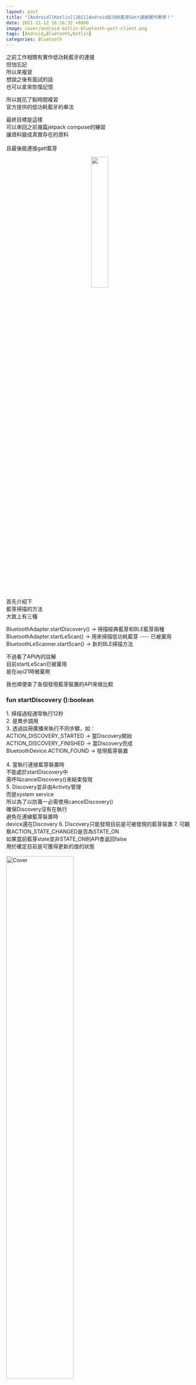 ```yaml
---
layout: post
title: "[Android][Kotlin][2021]Android低功耗藍芽Gatt連線實作教學！"
date: 2021-11-12 16:16:32 +0800
image: cover/android-kotlin-bluetooth-gatt-client.png
tags: [Android,Bluetooth,Kotlin]
categories: Bluetooth
---
```


之前工作相關有實作低功耗藍牙的連接<br>
但怕忘記<br>
所以來複習<br>
想說之後有面試的話<br>
也可以拿來恢復記憶<br>

所以就花了點時間複習<br>
官方提供的低功耗藍牙的串法<br>

最終目標是這樣<br>
可以串回之前幾篇jetpack compose的練習<br>
讓資料變成真實存在的資料<br><br>
且最後能連接gatt藍芽<br>

<div align="center">
  <img src="/mov/jetpack/ea_ble_discovery.gif" width="30%"/>
</div>


首先介紹下<br>
藍芽掃描的方法<br>
大致上有三種<br>

BluetoothAdapter.startDiscovery() -> 掃描經典藍芽和BLE藍芽兩種<br>
BluetoothAdapter.startLeScan() -> 用來掃描低功耗藍芽 ---- 已被棄用 <br>
BluetoothLeScanner.startScan() -> 新的BLE掃描方法<br>

不過看了API內的註解<br>
目前startLeScan已被棄用<br>
是在api21時被棄用<br>


我也順便查了各個發現藍芽裝置的API來做比較<br>
 <h3> fun startDiscovery ():boolean</h3>
  1.  掃描過程通常執行12秒<br>
  2.  是異步調用<br>
  3.  透過註冊廣播來執行不同步驟，如：<br>
      ACTION_DISCOVERY_STARTED -> 當Discovery開始 <br>
      ACTION_DISCOVERY_FINISHED  -> 當Discovery完成<br>
      BluetoothDevice.ACTION_FOUND -> 發現藍芽裝置<br><br>
  4.  當執行連接藍芽裝置時<br>
      不能處於startDiscovery中<br>
      需呼叫cancelDiscovery()來結束發現<br>
  5.  Discovery並非由Activity管理<br>
      而是system service<br>
      所以為了以防萬一必需使用cancelDiscovery()<br>
      確保Discovery沒有在執行<br>
      避免在連線藍芽裝置時<br>
      device還在Discovery
  6.  Discovery只能發現目前是可被發現的藍芽裝置
  7.  可觀察ACTION_STATE_CHANGED是否為STATE_ON<br>
      如果當前藍芽state並非STATE_ON則API會返回false<br>
      用於確定目前是可獲得更新的值的狀態<br><br>
      <img src="/images/bluetooth/android_state.png" alt="Cover" width="60%" ><br><br>

  8.  如果使用的目標版本小於等於Build.VERSION_CODES#R<br>
      則需要向使用者要求Manifest.permission#BLUETOOTH_ADMIN權限 <br><br>
      <img src="/images/bluetooth/android_R.png" alt="Cover" width="60%" >
  9.  如果使用的目標版本大於等於Build.VERSION_CODES#S<br>
      則需要向使用者要求Manifest.permission#BLUETOOTH_SCAN權限 <br><br>
      <img src="/images/bluetooth/android_S.png" alt="Cover" width="60%" >
      <br><br>
  10. 除此之外<br>
      你可以要求Manifest.permission#ACCESS_FINE_LOCATION權限<br>
      來增加可交互的藍芽裝置種類<br>
      當然你也可以在<uses-permission>新增usesPermissionFlags="neverForLocation" tag<br>
      來避免要求位置權限<br>
      但同時可以搜尋到的裝置種類會有所限制<br><br>

 <h3> fun startScan ( callback:ScanCallback )</h3>

 1.  開始 Bluetooth LE 掃描，掃描結果會透過callback返回
 2.  因為這個沒有帶filters，所以省電的預設當螢幕關閉會stopScan，重新開啟後會resume
 3.  如果使用的目標版本大於等於Build.VERSION_CODES#Q ，則需要向使用者要求Manifest.permission#ACCESS_FINE_LOCATION權限 <br><br>
 4.  如果使用的目標版本小於等於Build.VERSION_CODES#R ，則需要向使用者要求Manifest.permission#BLUETOOTH_ADMIN權限 <br><br>
 <img src="/images/bluetooth/android_R.png" alt="Cover" width="60%" >
 5.  如果使用的目標版本大於等於Build.VERSION_CODES#S ，則需要向使用者要求Manifest.permission#BLUETOOTH_SCAN權限 <br><br>
 <img src="/images/bluetooth/android_S.png" alt="Cover" width="60%" >
 <br><br>
 6. 除此之外 你可以要求Manifest.permission#ACCESS_FINE_LOCATION權限，來增加可交互的藍芽裝置種類，
 當然你也可以在<uses-permission>新增usesPermissionFlags="neverForLocation" tag，來避免要求位置權限
，但同時可以搜尋到的裝置種類會有所限制<br>


```
沒錯他的第4~6項與上方startDiscovery一樣
```

### fun startScan ( filters:List<ScanFilter> , settings:ScanSettings , callback:ScanCallback)

<br>

 1.  特性包含上方startScan ( callback:ScanCallback ) 的 六條<br>
 2.  透過ScanFilter 去篩選掃描的結果，主要支援下面幾項，<a href = "https://developer.android.com/reference/android/bluetooth/le/ScanFilter">可參考</a>：<br>

 <img src="/images/bluetooth/android_filter.png" alt="Cover" width="80%" >
<br><br>

 3.  也透過ScanSettings去設定要針對返回的callback去做怎樣處理，如：返回每個過濾成功的資料、只返回第一個過濾成功的資料...等等，<a href = "https://developer.android.com/reference/android/bluetooth/le/ScanSettings#summary">可參考</a>


<h2> 實際開發：如何進行藍芽掃描</h2>

在manifest中加入上述所需權限<br>
<script src="https://gist.github.com/KuanChunChen/fc855c0ab9c4667df49b253595744d08.js"></script><br>
<br>

在code要求權限，這邊是我寫的一個extension，大家可以依照自己習慣去要求權限<br>
```kotlin
  requestMultiplePermissions(Manifest.permission.ACCESS_FINE_LOCATION,...
```


取得BluetoothAdapter實例<br>
```kotlin
private val bluetoothAdapter: BluetoothAdapter? = BluetoothAdapter.getDefaultAdapter()
```

註冊接收廣播<br>

這邊我繼承一個BroadcastReceiver<br>
並監聽BluetoothDevice.ACTION_FOUND<br>
然後使用receiver type返回結果<br>
```kotlin
private val receiver = DeviceListBoardCast { bleDevice ->

        deviceViewModel.addDevice(bleDevice)
    }
```

這邊是註冊廣播的繼承類，
和平常使用的 BroadcastReceiver沒什麼差異
就是取資料的方式是
```kotlin
val device: BluetoothDevice = intent.getParcelableExtra(BluetoothDevice.EXTRA_DEVICE)!!
val rssi = intent.getShortExtra(BluetoothDevice.EXTRA_RSSI, Short.MIN_VALUE).toInt()
val uuidExtra = intent.getParcelableArrayExtra(BluetoothDevice.EXTRA_UUID)
```

<script src="https://gist.github.com/KuanChunChen/aaf1cacad87443dec44eab7777d27242.js"></script>

這邊是我實作掃描的一個函式<br>
實際上你只要會用<br>
bluetoothAdapter.startDiscovery() && bluetoothAdapter.cancelDiscovery()<br>
就可以進行掃描了<br>

這個函式<br>
主要是進行掃描的開關<br>
並搭配viewmodel與coroutine<br>
做到用viewmodel紀錄刷新狀態，並透過coroutine掃描指定秒數 x 秒 <br>
<script src="https://gist.github.com/KuanChunChen/2e0d11bb4d06d114d9eb911b3b65b3b3.js"></script>

<h2> 實際開發：如何進行藍芽連線</h2>

這邊使用service的方式去串接<br>
首先建立一個service<br>
並建立Binder<br>
用來onBind時返回實例給fragment去調用<br>
<script src="https://gist.github.com/KuanChunChen/9ab4e15232a62ec3894c753896eb4a26.js"></script><br><br>


在service內創建一個 initialize()函式<br>
用在之後bindservice時可以調用初始化<br>

<script src="https://gist.github.com/KuanChunChen/06594ff234da93de9aaed7b1ec2b5480.js"></script>

接著寫個gattCallback實例<br>
這邊主要是onConnectionStateChange、onServicesDiscovered、onCharacteristicRead<br>
分別是當有新的連接狀態改變、新的服務被發現、新的東西讀到後<br>
返回的callback<br>
這邊主要可以根據你的需求<br>
去做判斷式呈現<br>


<script src="https://gist.github.com/KuanChunChen/6e9f5f10af4619fe3d13167a1d599e95.js"></script>

接著這邊<br>
做一個connect的函式<br>
這個函式裡面的bluetoothAdapter<br>
是從前面步驟initialize()實例化<br>


<script src="https://gist.github.com/KuanChunChen/aa1c6a31dc8ee2a38432db88ec0125b3.js"></script><br>


那做一連串片段的null確認後<br>
成功的話就 getRemoteDevice + bluetooth address取得device物件<br>
```kotlin
val device = bluetoothAdapter!!.getRemoteDevice(address)
```

取得後<br>
開始連上gattServer  <br>
帶上前面的gattCallback<br>
```kotlin
bluetoothGatt = device.connectGatt(this, false, gattCallback)
```

那前面可以看到在gattCallback實例化中<br>
有個broadcastUpdate<br>
這個主要是sendBroadcast<br>
這邊也是根據自己需求去定義<br>
要回傳什麼廣播<br>
就可以在其他地方接收事件的廣播<br>




最後<br>
要回到fragment或activity處<br>
連接service了<br>
所以寫一個ServiceConnection實例<br>
在bindservice時使用<br>

<script src="https://gist.github.com/KuanChunChen/476a2e1848472d99f8794f6d19c078f0.js"></script>
如果getSystemService取不到bluetoothManager<br>
可能是前面的權限沒打開<br>
可以檢查看看<br>

然後在你的fragment或activity處<br>
bindservice<br>

```kotlin
val gattServiceIntent = Intent(context, BluetoothLeService::class.java)
requireActivity().bindService(gattServiceIntent, serviceConnection, Context.BIND_AUTO_CREATE)
```
就可以了！<br>

簡單的連接與尋找裝置<br>
大概就是這樣<br>

接著藍芽最重要的就是終端之間的通訊<br>
所以如果想要收送資料<br>
必需要找出service與characteristic<br>
這邊先上個圖<br>

<img src="/images/bluetooth/ble_logo.png" alt="Cover" width="50%" >
這是藍芽連接時大概的關係圖<br>


所以我們透過以下方法找出：<br>
<script src="https://gist.github.com/KuanChunChen/2b6fb90e97f14b00e6a942b43f653644.js"></script>
將前面透過廣播取得的gatt service帶入<br>
就可以透過遍歷去取得characteristic<br>

那因為android官方已經有幫你包好characteristic的類了<br>
所以你要讀取只要透過相關function呼叫:<br>

<script src="https://gist.github.com/KuanChunChen/51be18e662704d9cf0241cc27f5f961b.js"></script>
<br>

並且他會在之前定義的BluetoothGattCallback內的<br>
onCharacteristicRead返回給你<br>
你只要定義好接收廣播就可以得到資料<br>

<script src="https://gist.github.com/KuanChunChen/ebb8318578499bec7f6cf97f4bc93063.js"></script>


另外藍芽裡面也有一種notify的方法：<br>

<script src="https://gist.github.com/KuanChunChen/d9348fbbdc38d3b1bbc20250505c414b.js"></script>

一樣返回結果<br>
BluetoothGattCallback裡面<br>
onCharacteristicChanged去看<br>
<script src="https://gist.github.com/KuanChunChen/20abc91e5b0b6a658aa3ae3d17cfdee9.js"></script>


如果想看怎麼透過第三方工具<br>
擷取藍芽封包可以參考：<br>

<a href="{{site.baseurl}}/2021/11/12/android-bluetooth-hci-packet/">
<img src="/images/cover/ea-android_bluetooth_hci_packet.png" alt="Cover" width="25%" >
[Android][Kotlin]如何抓取Android手機中 Bluetooth 藍芽封包日誌</a>
<br><br>

不過因為這兩種方式<br>
我都覺得沒有到很好用<br>
所以之後還有研究其他抓包方式<br>
也會再更新上來<br>


簡單藍芽模組筆記：<br>
有 經典藍芽(BT) 與 低功耗藍牙(LTE)<br>

### 經典藍芽(BT):<br>
包含 藍芽1.0 / 1.2 / 2.0+EDR / 2.1+EDR / 3.0+EDR 等基礎上發展和完善起來的<br>
泛指藍芽4.0以下的模組<br>
一般用於資料量比較大的傳輸<br>
如：語音、音樂、較高資料量傳輸等<br>

經典藍芽模組可再細分為<br>
傳統藍芽模組和高速藍芽模組<br>

傳統藍芽模組在2004年推出<br>
主要代表是支援藍芽2.1協議的模組<br>
傳統藍芽有3個功率級別<br>
Class1 / Class2 / Class3<br>
分別支援100m / 10m / 1m的傳輸距離<br>

<br>
高速藍芽模組在2009年推出<br>
速率提高到約24Mbps<br>
是傳統藍芽模組的八倍<br>

### 低功耗藍芽模組(BLE):<br>
泛指藍芽4.0或更高的模組<br>
藍芽低功耗技術是低成本、短距離<br>
可工作在2.4GHz ISM射頻頻段<br>
因為BLE技術採用非常快速的連線方式<br>
因此平時可以處於“非連線”狀態（節省能源）<br>

Android手機藍芽4.x都是雙模藍芽(既有經典藍芽也有低功耗藍芽)<br>



<a>{% include google/google_ad_client.html %}</a>
